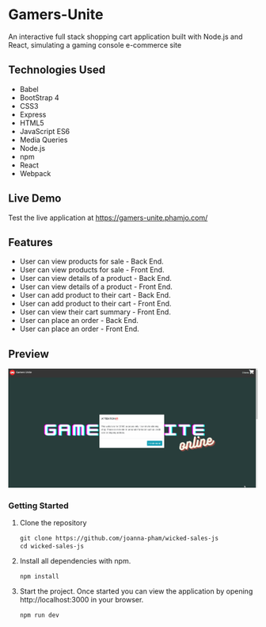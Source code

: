 # Gamers-Unite
An interactive full stack shopping cart application built with Node.js and React, simulating a gaming console e-commerce site

## Technologies Used
* Babel
* BootStrap 4
* CSS3
* Express
* HTML5
* JavaScript ES6
* Media Queries
* Node.js
* npm
* React
* Webpack

## Live Demo
Test the live application at https://gamers-unite.phamjo.com/

## Features
* User can view products for sale - Back End.
* User can view products for sale - Front End.
* User can view details of a product - Back End.
* User can view details of a product - Front End.
* User can add product to their cart - Back End.
* User can add product to their cart - Front End.
* User can view their cart summary - Front End.
* User can place an order - Back End.
* User can place an order - Front End.

## Preview
<img src="./server/public/images/preview.gif">

### Getting Started
1. Clone the repository
    ```shell
    git clone https://github.com/joanna-pham/wicked-sales-js
    cd wicked-sales-js
    ```
2. Install all dependencies with npm.
    ```shell
    npm install
    ```
3. Start the project. Once started you can view the application by opening http://localhost:3000 in your browser.
    ```shell
    npm run dev
    ```
